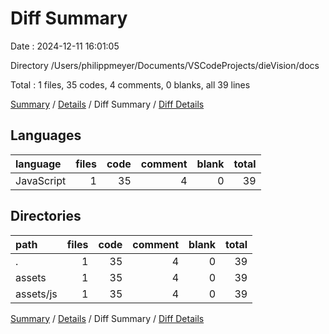 # Diff Summary

Date : 2024-12-11 16:01:05

Directory /Users/philippmeyer/Documents/VSCodeProjects/dieVision/docs

Total : 1 files,  35 codes, 4 comments, 0 blanks, all 39 lines

[Summary](results.md) / [Details](details.md) / Diff Summary / [Diff Details](diff-details.md)

## Languages
| language | files | code | comment | blank | total |
| :--- | ---: | ---: | ---: | ---: | ---: |
| JavaScript | 1 | 35 | 4 | 0 | 39 |

## Directories
| path | files | code | comment | blank | total |
| :--- | ---: | ---: | ---: | ---: | ---: |
| . | 1 | 35 | 4 | 0 | 39 |
| assets | 1 | 35 | 4 | 0 | 39 |
| assets/js | 1 | 35 | 4 | 0 | 39 |

[Summary](results.md) / [Details](details.md) / Diff Summary / [Diff Details](diff-details.md)
